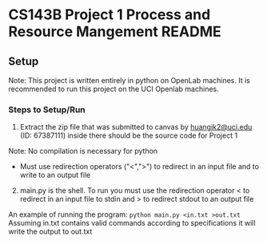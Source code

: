 # CS143B Project 1 Process and Resource Mangement README

## Setup
Note: This project is written entirely in python on OpenLab machines. It is recommended to run this project on the UCI Openlab machines.

### Steps to Setup/Run
1. Extract the zip file that was submitted to canvas by huangjk2@uci.edu (ID: 67387111) inside there should be the source code for Project 1

Note: No compilation is necessary for python
- Must use redirection operators ("<",">") to redirect in an input file and to write to an output file
2. main.py is the shell. To run you must use the redirection operator < to redirect in an input file to stdin and > to redirect stdout to an output file

An example of running the program:
`python main.py <in.txt >out.txt`
Assuming in.txt contains valid commands according to specifications it will write the output to out.txt